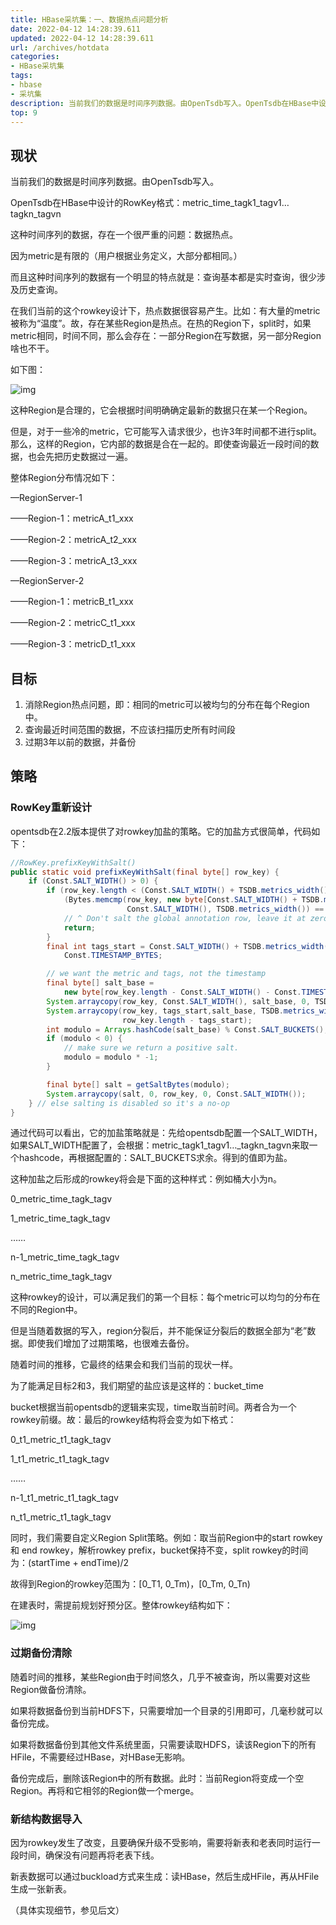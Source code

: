 ```yaml
---
title: HBase采坑集：一、数据热点问题分析
date: 2022-04-12 14:28:39.611
updated: 2022-04-12 14:28:39.611
url: /archives/hotdata
categories: 
- HBase采坑集
tags: 
- hbase
- 采坑集
description: 当前我们的数据是时间序列数据。由OpenTsdb写入。OpenTsdb在HBase中设计的RowKey格式：metric_time_tagk1_tagv1…tagkn_tagvn这种时间序列的数据，存在一个很严重的问题：数据热点。
top: 9
---
```


## 现状

<!--more-->

当前我们的数据是时间序列数据。由OpenTsdb写入。

OpenTsdb在HBase中设计的RowKey格式：metric_time_tagk1_tagv1…tagkn_tagvn

这种时间序列的数据，存在一个很严重的问题：数据热点。

因为metric是有限的（用户根据业务定义，大部分都相同。）

而且这种时间序列的数据有一个明显的特点就是：查询基本都是实时查询，很少涉及历史查询。

在我们当前的这个rowkey设计下，热点数据很容易产生。比如：有大量的metric被称为“温度”。故，存在某些Region是热点。在热的Region下，split时，如果metric相同，时间不同，那么会存在：一部分Region在写数据，另一部分Region啥也不干。

如下图：

![img](https://xlblog.github.io/2021/11/08/HBase%E8%B0%83%E4%BC%98%E4%B9%8B%E4%B8%89%EF%BC%9A%E6%95%B0%E6%8D%AE%E7%83%AD%E7%82%B9%E8%B0%83%E4%BC%98/1.png)

这种Region是合理的，它会根据时间明确确定最新的数据只在某一个Region。

但是，对于一些冷的metric，它可能写入请求很少，也许3年时间都不进行split。那么，这样的Region，它内部的数据是合在一起的。即使查询最近一段时间的数据，也会先把历史数据过一遍。

整体Region分布情况如下：

—RegionServer-1

——Region-1：metricA_t1_xxx

——Region-2：metricA_t2_xxx

——Region-3：metricA_t3_xxx

—RegionServer-2

——Region-1：metricB_t1_xxx

——Region-2：metricC_t1_xxx

——Region-3：metricD_t1_xxx



## 目标

1. 消除Region热点问题，即：相同的metric可以被均匀的分布在每个Region中。
2. 查询最近时间范围的数据，不应该扫描历史所有时间段
3. 过期3年以前的数据，并备份



## 策略

### RowKey重新设计

opentsdb在2.2版本提供了对rowkey加盐的策略。它的加盐方式很简单，代码如下：

```java
//RowKey.prefixKeyWithSalt()
public static void prefixKeyWithSalt(final byte[] row_key) {
    if (Const.SALT_WIDTH() > 0) {
        if (row_key.length < (Const.SALT_WIDTH() + TSDB.metrics_width()) || 
            (Bytes.memcmp(row_key, new byte[Const.SALT_WIDTH() + TSDB.metrics_width()], 
                          Const.SALT_WIDTH(), TSDB.metrics_width()) == 0)) {
            // ^ Don't salt the global annotation row, leave it at zero
            return;
        }
        final int tags_start = Const.SALT_WIDTH() + TSDB.metrics_width() + 
            Const.TIMESTAMP_BYTES;

        // we want the metric and tags, not the timestamp
        final byte[] salt_base = 
            new byte[row_key.length - Const.SALT_WIDTH() - Const.TIMESTAMP_BYTES];
        System.arraycopy(row_key, Const.SALT_WIDTH(), salt_base, 0, TSDB.metrics_width());
        System.arraycopy(row_key, tags_start,salt_base, TSDB.metrics_width(), 
                         row_key.length - tags_start);
        int modulo = Arrays.hashCode(salt_base) % Const.SALT_BUCKETS();
        if (modulo < 0) {
            // make sure we return a positive salt.
            modulo = modulo * -1;
        }

        final byte[] salt = getSaltBytes(modulo);
        System.arraycopy(salt, 0, row_key, 0, Const.SALT_WIDTH());
    } // else salting is disabled so it's a no-op
}
```

通过代码可以看出，它的加盐策略就是：先给opentsdb配置一个SALT_WIDTH，如果SALT_WIDTH配置了，会根据：metric_tagk1_tagv1…_tagkn_tagvn来取一个hashcode，再根据配置的：SALT_BUCKETS求余。得到的值即为盐。

这种加盐之后形成的rowkey将会是下面的这种样式：例如桶大小为n。

0_metric_time_tagk_tagv

1_metric_time_tagk_tagv

……

n-1_metric_time_tagk_tagv

n_metric_time_tagk_tagv

这种rowkey的设计，可以满足我们的第一个目标：每个metric可以均匀的分布在不同的Region中。

但是当随着数据的写入，region分裂后，并不能保证分裂后的数据全部为“老”数据。即使我们增加了过期策略，也很难去备份。

随着时间的推移，它最终的结果会和我们当前的现状一样。

为了能满足目标2和3，我们期望的盐应该是这样的：bucket_time

bucket根据当前opentsdb的逻辑来实现，time取当前时间。两者合为一个rowkey前缀。故：最后的rowkey结构将会变为如下格式：

0_t1_metric_t1_tagk_tagv

1_t1_metric_t1_tagk_tagv

……

n-1_t1_metric_t1_tagk_tagv

n_t1_metric_t1_tagk_tagv

同时，我们需要自定义Region Split策略。例如：取当前Region中的start rowkey 和 end rowkey，解析rowkey prefix，bucket保持不变，split rowkey的时间为：(startTime + endTime)/2

故得到Region的rowkey范围为：[0_T1, 0_Tm)，[0_Tm, 0_Tn)

在建表时，需提前规划好预分区。整体rowkey结构如下：

![img](https://xlblog.github.io/2021/11/08/HBase%E8%B0%83%E4%BC%98%E4%B9%8B%E4%B8%89%EF%BC%9A%E6%95%B0%E6%8D%AE%E7%83%AD%E7%82%B9%E8%B0%83%E4%BC%98/2.png)



### 过期备份清除

随着时间的推移，某些Region由于时间悠久，几乎不被查询，所以需要对这些Region做备份清除。

如果将数据备份到当前HDFS下，只需要增加一个目录的引用即可，几毫秒就可以备份完成。

如果将数据备份到其他文件系统里面，只需要读取HDFS，读该Region下的所有HFile，不需要经过HBase，对HBase无影响。

备份完成后，删除该Region中的所有数据。此时：当前Region将变成一个空Region。再将和它相邻的Region做一个merge。



### 新结构数据导入

因为rowkey发生了改变，且要确保升级不受影响，需要将新表和老表同时运行一段时间，确保没有问题再将老表下线。

新表数据可以通过buckload方式来生成：读HBase，然后生成HFile，再从HFile生成一张新表。



（具体实现细节，参见后文）